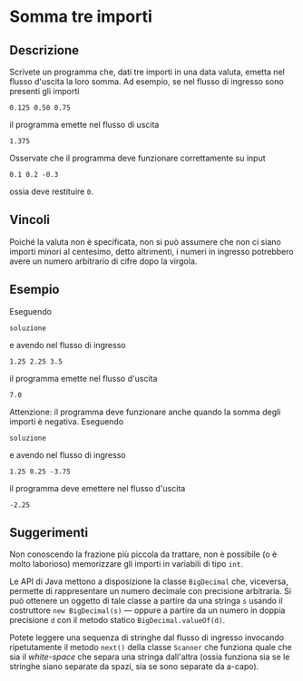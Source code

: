 Somma tre importi
=================

Descrizione
-----------

Scrivete un programma che, dati tre importi in una data valuta, emetta nel
flusso d'uscita la loro somma. Ad esempio, se nel flusso di ingresso sono
presenti gli importi

    0.125 0.50 0.75

il programma emette nel flusso di uscita

    1.375

Osservate che il programma deve funzionare correttamente su input

    0.1 0.2 -0.3

ossia deve restituire `0`.


Vincoli
-------

Poiché la valuta non è specificata, non si può assumere che non ci siano importi
minori al centesimo, detto altrimenti, i numeri in ingresso potrebbero avere un
numero arbitrario di cifre dopo la virgola.


Esempio
-------

Eseguendo

    soluzione

e avendo nel flusso di ingresso

    1.25 2.25 3.5

il programma emette nel flusso d'uscita

    7.0

Attenzione: il programma deve funzionare anche quando la somma degli importi è
negativa. Eseguendo

    soluzione

e avendo nel flusso di ingresso

    1.25 0.25 -3.75

il programma deve emettere nel flusso d'uscita

    -2.25


Suggerimenti
------------

Non conoscendo la frazione più piccola da trattare, non è possibile (o è molto
laborioso) memorizzare gli importi in variabili di tipo `int`.

Le API di Java mettono a disposizione la classe `BigDecimal` che, viceversa,
permette di rappresentare un numero decimale con precisione arbitraria. Si può
ottenere un oggetto di tale classe a partire da una stringa `s` usando il
costruttore `new BigDecimal(s)` — oppure a partire da un numero in doppia
precisione `d` con il metodo statico `BigDecimal.valueOf(d)`.

Potete leggere una sequenza di stringhe dal flusso di ingresso invocando
ripetutamente il metodo `next()` della classe `Scanner` che funziona quale che
sia il *white-space* che separa una stringa dall'altra (ossia funziona sia se
le stringhe siano separate da spazi, sia se sono separate da a-capo).
